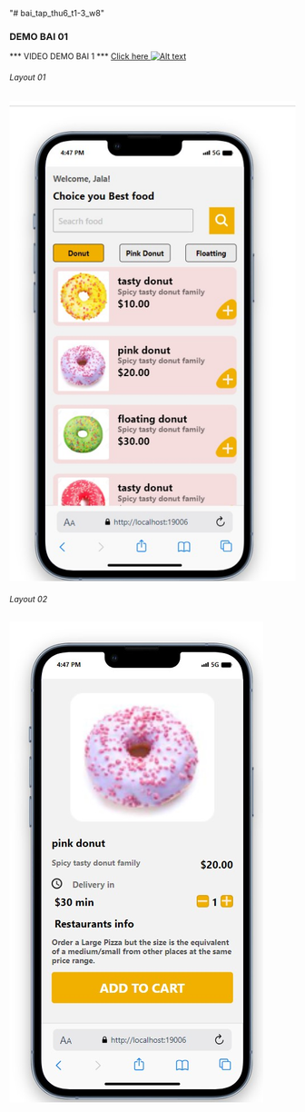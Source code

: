 "# bai_tap_thu6_t1-3_w8" 
### DEMO BAI 01
*** VIDEO DEMO BAI 1 ***
[Click here ](https://www.youtube.com/watch?v=-wyZP1MEXaw)
[![Alt text](https://img.youtube.com/vi/n7LS1jCOPfU/0.jpg)](https://www.youtube.com/watch?v=-wyZP1MEXaw)
###### Layout 01 
![LAYOUT 01](https://github.com/Vu14082002/bai_tap_thu6_t1-3_w8/blob/master/demo/bai01/Layout01.jpg)
###### Layout 02
![LAYOUT 02](https://github.com/Vu14082002/bai_tap_thu6_t1-3_w8/blob/master/demo/bai01/Layout02.jpg)



